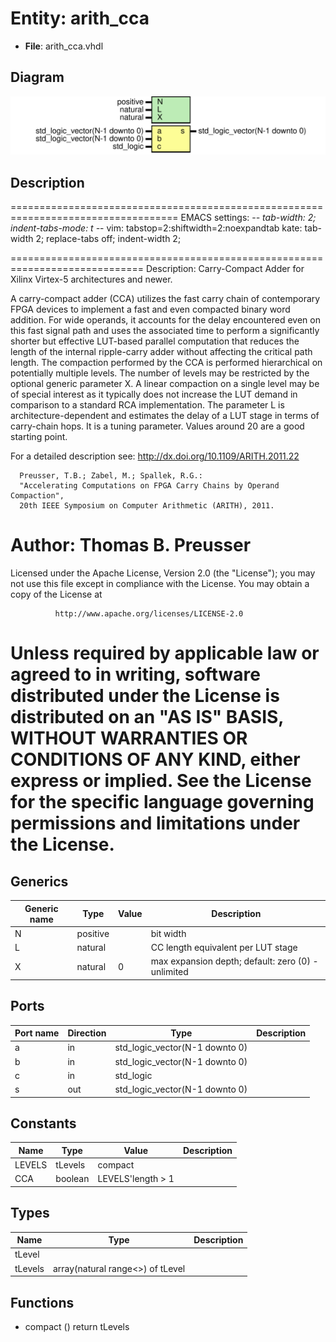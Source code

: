 # Entity: arith_cca

- **File**: arith_cca.vhdl
## Diagram

![Diagram](arith_cca.svg "Diagram")
## Description

 ===================================================================================
 EMACS settings: -*-  tab-width: 2; indent-tabs-mode: t -*-
 vim: tabstop=2:shiftwidth=2:noexpandtab
 kate: tab-width 2; replace-tabs off; indent-width 2;

 =============================================================================
 Description: Carry-Compact Adder for Xilinx Virtex-5 architectures and newer.

   A carry-compact adder (CCA) utilizes the fast carry chain of contemporary
   FPGA devices to implement a fast and even compacted binary word addition.
   For wide operands, it accounts for the delay encountered even on this fast
   signal path and uses the associated time to perform a significantly
   shorter but effective LUT-based parallel computation that reduces the
   length of the internal ripple-carry adder without affecting the critical
   path length.
   The compaction performed by the CCA is performed hierarchical on
   potentially multiple levels. The number of levels may be restricted by the
   optional generic parameter X. A linear compaction on a single level may
   be of special interest as it typically does not increase the LUT demand
   in comparison to a standard RCA implementation.
   The parameter L is architecture-dependent and estimates the delay of a LUT
   stage in terms of carry-chain hops. It is a tuning parameter. Values
   around 20 are a good starting point.

   For a detailed description see:    http://dx.doi.org/10.1109/ARITH.2011.22

      Preusser, T.B.; Zabel, M.; Spallek, R.G.:
      "Accelerating Computations on FPGA Carry Chains by Operand Compaction",
      20th IEEE Symposium on Computer Arithmetic (ARITH), 2011.

 Author:      Thomas B. Preusser
 ================================================================================
 Licensed under the Apache License, Version 2.0 (the "License");
 you may not use this file except in compliance with the License.
 You may obtain a copy of the License at

              http://www.apache.org/licenses/LICENSE-2.0

 Unless required by applicable law or agreed to in writing, software
 distributed under the License is distributed on an "AS IS" BASIS,
 WITHOUT WARRANTIES OR CONDITIONS OF ANY KIND, either express or implied.
 See the License for the specific language governing permissions and
 limitations under the License.
 ===================================================================================
## Generics

| Generic name | Type     | Value | Description                                         |
| ------------ | -------- | ----- | --------------------------------------------------- |
| N            | positive |       |  bit width                                          |
| L            | natural  |       |  CC length equivalent per LUT stage                 |
| X            | natural  | 0     |  max expansion depth; default: zero (0) - unlimited |
## Ports

| Port name | Direction | Type                           | Description |
| --------- | --------- | ------------------------------ | ----------- |
| a         | in        | std_logic_vector(N-1 downto 0) |             |
| b         | in        | std_logic_vector(N-1 downto 0) |             |
| c         | in        | std_logic                      |             |
| s         | out       | std_logic_vector(N-1 downto 0) |             |
## Constants

| Name   | Type    | Value              | Description |
| ------ | ------- | ------------------ | ----------- |
| LEVELS | tLevels |  compact           |             |
| CCA    | boolean |  LEVELS'length > 1 |             |
## Types

| Name    | Type                              | Description |
| ------- | --------------------------------- | ----------- |
| tLevel  |                                   |             |
| tLevels | array(natural range<>) of tLevel  |             |
## Functions
- compact <font id="function_arguments">()</font> <font id="function_return">return tLevels </font>
